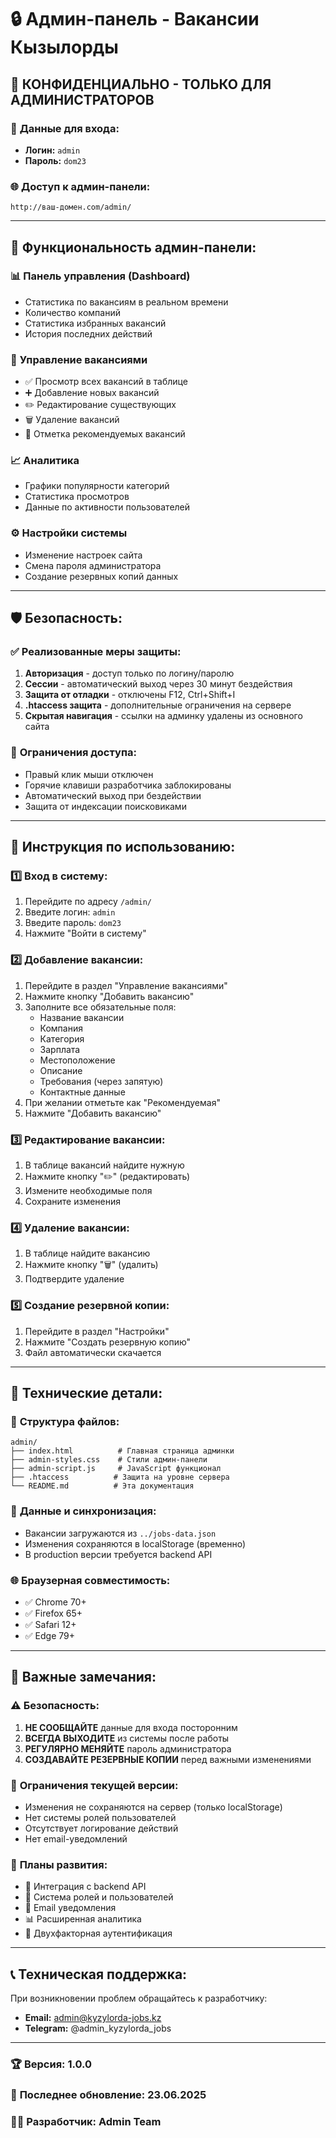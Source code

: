 # 🔒 Админ-панель - Вакансии Кызылорды

## 🚨 **КОНФИДЕНЦИАЛЬНО - ТОЛЬКО ДЛЯ АДМИНИСТРАТОРОВ**

### 🔐 **Данные для входа:**
- **Логин:** `admin`
- **Пароль:** `dom23`

### 🌐 **Доступ к админ-панели:**
```
http://ваш-домен.com/admin/
```

---

## 🎯 **Функциональность админ-панели:**

### 📊 **Панель управления (Dashboard)**
- Статистика по вакансиям в реальном времени
- Количество компаний
- Статистика избранных вакансий
- История последних действий

### 💼 **Управление вакансиями**
- ✅ Просмотр всех вакансий в таблице
- ➕ Добавление новых вакансий
- ✏️ Редактирование существующих
- 🗑️ Удаление вакансий
- 🌟 Отметка рекомендуемых вакансий

### 📈 **Аналитика**
- Графики популярности категорий
- Статистика просмотров
- Данные по активности пользователей

### ⚙️ **Настройки системы**
- Изменение настроек сайта
- Смена пароля администратора
- Создание резервных копий данных

---

## 🛡️ **Безопасность:**

### ✅ **Реализованные меры защиты:**

1. **Авторизация** - доступ только по логину/паролю
2. **Сессии** - автоматический выход через 30 минут бездействия
3. **Защита от отладки** - отключены F12, Ctrl+Shift+I
4. **.htaccess защита** - дополнительные ограничения на сервере
5. **Скрытая навигация** - ссылки на админку удалены из основного сайта

### 🚫 **Ограничения доступа:**
- Правый клик мыши отключен
- Горячие клавиши разработчика заблокированы  
- Автоматический выход при бездействии
- Защита от индексации поисковиками

---

## 📝 **Инструкция по использованию:**

### 1️⃣ **Вход в систему:**
1. Перейдите по адресу `/admin/`
2. Введите логин: `admin`
3. Введите пароль: `dom23`
4. Нажмите "Войти в систему"

### 2️⃣ **Добавление вакансии:**
1. Перейдите в раздел "Управление вакансиями"
2. Нажмите кнопку "Добавить вакансию"
3. Заполните все обязательные поля:
   - Название вакансии
   - Компания
   - Категория
   - Зарплата
   - Местоположение
   - Описание
   - Требования (через запятую)
   - Контактные данные
4. При желании отметьте как "Рекомендуемая"
5. Нажмите "Добавить вакансию"

### 3️⃣ **Редактирование вакансии:**
1. В таблице вакансий найдите нужную
2. Нажмите кнопку "✏️" (редактировать)
3. Измените необходимые поля
4. Сохраните изменения

### 4️⃣ **Удаление вакансии:**
1. В таблице найдите вакансию
2. Нажмите кнопку "🗑️" (удалить)  
3. Подтвердите удаление

### 5️⃣ **Создание резервной копии:**
1. Перейдите в раздел "Настройки"
2. Нажмите "Создать резервную копию"
3. Файл автоматически скачается

---

## 🔧 **Технические детали:**

### 📁 **Структура файлов:**
```
admin/
├── index.html          # Главная страница админки
├── admin-styles.css    # Стили админ-панели  
├── admin-script.js     # JavaScript функционал
├── .htaccess          # Защита на уровне сервера
└── README.md          # Эта документация
```

### 🔄 **Данные и синхронизация:**
- Вакансии загружаются из `../jobs-data.json`
- Изменения сохраняются в localStorage (временно)
- В production версии требуется backend API

### 🌐 **Браузерная совместимость:**
- ✅ Chrome 70+
- ✅ Firefox 65+  
- ✅ Safari 12+
- ✅ Edge 79+

---

## 🚨 **Важные замечания:**

### ⚠️ **Безопасность:**
1. **НЕ СООБЩАЙТЕ** данные для входа посторонним
2. **ВСЕГДА ВЫХОДИТЕ** из системы после работы
3. **РЕГУЛЯРНО МЕНЯЙТЕ** пароль администратора
4. **СОЗДАВАЙТЕ РЕЗЕРВНЫЕ КОПИИ** перед важными изменениями

### 🔄 **Ограничения текущей версии:**
- Изменения не сохраняются на сервер (только localStorage)
- Нет системы ролей пользователей
- Отсутствует логирование действий
- Нет email-уведомлений

### 🚀 **Планы развития:**
- 🔗 Интеграция с backend API
- 👥 Система ролей и пользователей  
- 📧 Email уведомления
- 📊 Расширенная аналитика
- 🔐 Двухфакторная аутентификация

---

## 📞 **Техническая поддержка:**

При возникновении проблем обращайтесь к разработчику:
- **Email:** admin@kyzylorda-jobs.kz
- **Telegram:** @admin_kyzylorda_jobs

---

### 🏆 **Версия:** 1.0.0
### 📅 **Последнее обновление:** 23.06.2025
### 👨‍💻 **Разработчик:** Admin Team 
